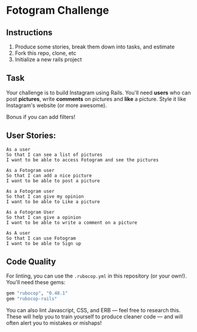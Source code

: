 Fotogram Challenge
===================

## Instructions

1. Produce some stories, break them down into tasks, and estimate
2. Fork this repo, clone, etc
3. Initialize a new rails project

## Task

Your challenge is to build Instagram using Rails. You'll need **users** who can post **pictures**, write **comments** on pictures and **like** a picture. Style it like Instagram's website (or more awesome).

Bonus if you can add filters!

## User Stories:

```
As a user
So that I can see a list of pictures
I want to be able to access Fotogram and see the pictures

As a Fotogram user
So that I can add a nice picture
I want to be able to post a picture

As a Fotogram user
So that I can give my opinion
I want to be able to Like a picture

As a Fotogram User
So that I can give a opinion
I want to be able to write a comment on a picture

As A user
So that I can use Fotogram
I want to be able to Sign up

```


## Code Quality

For linting, you can use the `.rubocop.yml` in this repository (or your own!).
You'll need these gems:

```ruby
gem "rubocop", "0.48.1"
gem "rubocop-rails"
```

You can also lint Javascript, CSS, and ERB — feel free to research this. These
will help you to train yourself to produce cleaner code — and will often alert
you to mistakes or mishaps!
